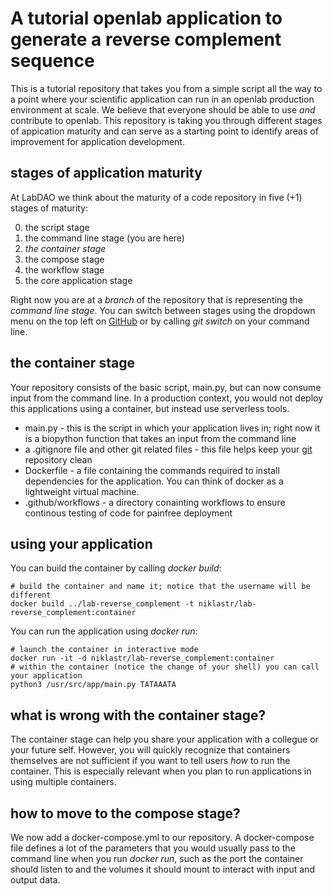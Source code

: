 # A tutorial openlab application to generate a reverse complement sequence
This is a tutorial repository that takes you from a simple script all the way to a point where your scientific application can run in an openlab production environment at scale. We believe that everyone should be able to use *and* contribute to openlab. This repository is taking you through different stages of appication maturity and can serve as a starting point to identify areas of improvement for application development. 

## stages of application maturity
At LabDAO we think about the maturity of a code repository in five (+1) stages of maturity: 

0. the script stage 
1. the command line stage (you are here)
2. *the container stage*
3. the compose stage
4. the workflow stage
5. the core application stage 

Right now you are at a *branch* of the repository that is representing the *command line stage*. You can switch between stages using the dropdown menu on the top left on [GitHub](https://github.com/labdao/lab-reverse_complement) or by calling *git switch* on your command line.

## the container stage
Your repository consists of the basic script, main.py, but can now consume input from the command line. In a production context, you would not deploy this applications using a container, but instead use serverless tools.
* main.py - this is the script in which your application lives in; right now it is a biopython function that takes an input from the command line
* a .gitignore file and other git related files - this file helps keep your [git](https://lab.github.com/githubtraining/introduction-to-github) repository clean
* Dockerfile - a file containing the commands required to install dependencies for the application. You can think of docker as a lightweight virtual machine.
* .github/workflows - a directory conainting workflows to ensure continous testing of code for painfree deployment

## using your application
You can build the container by calling *docker build*:

```
# build the container and name it; notice that the username will be different
docker build ../lab-reverse_complement -t niklastr/lab-reverse_complement:container
```
You can run the application using *docker run*:
```
# launch the container in interactive mode
docker run -it -d niklastr/lab-reverse_complement:container
# within the container (notice the change of your shell) you can call your application
python3 /usr/src/app/main.py TATAAATA
```

## what is wrong with the container stage?
The container stage can help you share your application with a collegue or your future self. However, you will quickly recognize that containers themselves are not sufficient if you want to tell users *how* to run the container. This is especially relevant when you plan to run applications in using multiple containers.

## how to move to the compose stage?
We now add a docker-compose.yml to our repository. A docker-compose file defines a lot of the parameters that you would usually pass to the command line when you run *docker run*, such as the port the container should listen to and the volumes it should mount to interact with input and output data.




